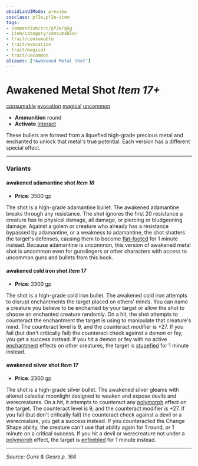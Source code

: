 ```yaml
---
obsidianUIMode: preview
cssclass: pf2e,pf2e-item
tags:
- compendium/src/pf2e/g&g
- item/category/consumable/
- trait/consumable
- trait/evocation
- trait/magical
- trait/uncommon
aliases: ["Awakened Metal Shot"]
---
```

# Awakened Metal Shot *Item 17+*  
[consumable](consumable.md "Consumable Item Trait")  [evocation](evocation.md "Evocation School Trait")  [magical](magical.md "Magical Item Trait")  [uncommon](uncommon.md "Uncommon Rarity Trait")  

- **Ammunition** round
- **Activate** [Interact](interact.md)

These bullets are formed from a liquefied high-grade precious metal and enchanted to unlock that metal's true potential. Each version has a different special effect.

---

### Variants

#### awakened adamantine shot *Item 18*

- **Price**: 3500 gp

The shot is a high-grade adamantine bullet. The awakened adamantine breaks through any resistance. The shot ignores the first 20 resistance a creature has to physical damage, all damage, or piercing or bludgeoning damage. Against a golem or creature who already has a resistance bypassed by adamantine, or a weakness to adamantine, the shot shatters the target's defenses, causing them to become [flat-footed](conditions.md#Flat-footed) for 1 minute instead. Because adamantine is uncommon, this version of awakened metal shot is uncommon even for gunslingers or other characters with access to uncommon guns and bullets from this book.

#### awakened cold iron shot *Item 17*

- **Price**: 2300 gp

The shot is a high-grade cold iron bullet. The awakened cold iron attempts to disrupt enchantments the target placed on others' minds. You can name a creature you believe to be enchanted by your target or allow the shot to choose an enchanted creature randomly. On a hit, the shot attempts to counteract the enchantment the target is using to manipulate that creature's mind. The counteract level is 9, and the counteract modifier is +27. If you fail (but don't critically fail) the counteract check against a demon or fey, you get a success instead. If you hit a demon or fey with no active [enchantment](enchantment.md "Enchantment School Trait") effects on other creatures, the target is [stupefied](conditions.md#Stupefied) for 1 minute instead.

#### awakened silver shot *Item 17*

- **Price**: 2300 gp

The shot is a high-grade silver bullet. The awakened silver gleams with altered celestial moonlight designed to weaken and expose devils and werecreatures. On a hit, it attempts to counteract any [polymorph](polymorph.md "Polymorph Effect Trait") effect on the target. The counteract level is 9, and the counteract modifier is +27. If you fail (but don't critically fail) the counteract check against a devil or a werecreature, you get a success instead. If you counteracted the Change Shape ability, the creature can't use that ability again for 1 round, or 1 minute on a critical success. If you hit a devil or werecreature not under a [polymorph](polymorph.md "Polymorph Effect Trait") effect, the target is [enfeebled](conditions.md#Enfeebled) for 1 minute instead.

---
*Source: Guns & Gears p. 168*